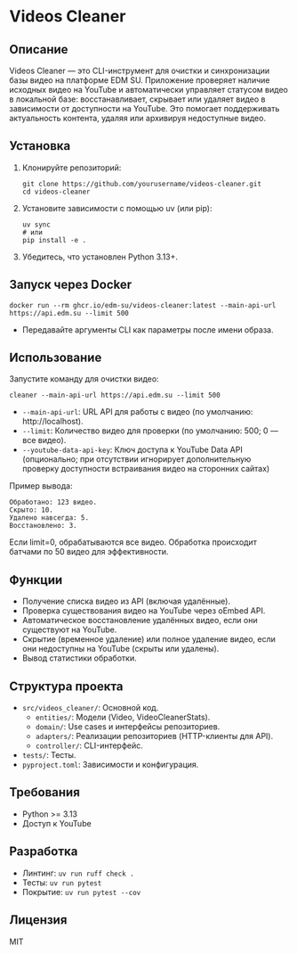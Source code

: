 # Videos Cleaner

## Описание

Videos Cleaner — это CLI-инструмент для очистки и синхронизации базы видео на платформе EDM SU. Приложение проверяет наличие исходных видео на YouTube и автоматически управляет статусом видео в локальной базе: восстанавливает, скрывает или удаляет видео в зависимости от доступности на YouTube. Это помогает поддерживать актуальность контента, удаляя или архивируя недоступные видео.

## Установка

1. Клонируйте репозиторий:
   ```
   git clone https://github.com/yourusername/videos-cleaner.git
   cd videos-cleaner
   ```

2. Установите зависимости с помощью uv (или pip):
   ```
   uv sync
   # или
   pip install -e .
   ```

3. Убедитесь, что установлен Python 3.13+.

## Запуск через Docker

   ```
   docker run --rm ghcr.io/edm-su/videos-cleaner:latest --main-api-url https://api.edm.su --limit 500
   ```

   - Передавайте аргументы CLI как параметры после имени образа.

## Использование

Запустите команду для очистки видео:

```
cleaner --main-api-url https://api.edm.su --limit 500
```

- `--main-api-url`: URL API для работы с видео (по умолчанию: http://localhost).
- `--limit`: Количество видео для проверки (по умолчанию: 500; 0 — все видео).
- `--youtube-data-api-key`: Ключ доступа к YouTube Data API (опционально; при отсутствии игнорирует дополнительную проверку доступности встраивания видео на сторонних сайтах)

Пример вывода:
```
Обработано: 123 видео.
Скрыто: 10.
Удалено навсегда: 5.
Восстановлено: 3.
```

Если limit=0, обрабатываются все видео. Обработка происходит батчами по 50 видео для эффективности.

## Функции

- Получение списка видео из API (включая удалённые).
- Проверка существования видео на YouTube через oEmbed API.
- Автоматическое восстановление удалённых видео, если они существуют на YouTube.
- Скрытие (временное удаление) или полное удаление видео, если они недоступны на YouTube (скрыты или удалены).
- Вывод статистики обработки.

## Структура проекта

- `src/videos_cleaner/`: Основной код.
  - `entities/`: Модели (Video, VideoCleanerStats).
  - `domain/`: Use cases и интерфейсы репозиториев.
  - `adapters/`: Реализации репозиториев (HTTP-клиенты для API).
  - `controller/`: CLI-интерфейс.
- `tests/`: Тесты.
- `pyproject.toml`: Зависимости и конфигурация.

## Требования

- Python >= 3.13
- Доступ к YouTube

## Разработка

- Линтинг: `uv run ruff check .`
- Тесты: `uv run pytest`
- Покрытие: `uv run pytest --cov`

## Лицензия

MIT
